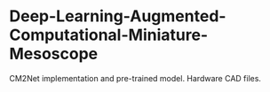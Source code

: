 # Deep-Learning-Augmented-Computational-Miniature-Mesoscope
CM2Net implementation and pre-trained model. Hardware CAD files.
